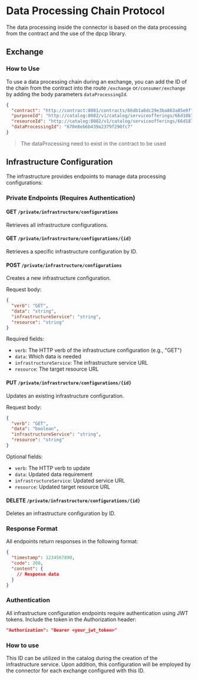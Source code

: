 # Data Processing Chain Protocol

The data processing inside the connector is based on the data processing from the contract and the use of the dpcp library.

## Exchange

### How to Use

To use a data processing chain during an exchange, you can add the ID of the chain from the contract into the route `/exchange` or`/consumer/exchange` by adding the body parameters `dataProcessingId`.

```json
{
  "contract": "http://contract:8081/contracts/66db1a6dc29e3ba863a85e0f",
  "purposeId": "http://catalog:8082/v1/catalog/serviceofferings/66d18b79ee71f9f096baecb0",
  "resourceId": "http://catalog:8082/v1/catalog/serviceofferings/66d187f4ee71f9f096bae8ca",
  "dataProcessingId": "670e8eb6b439a2379f290fc7"
}
```

> The dataProcessing need to exist in the contract to be used

## Infrastructure Configuration

The infrastructure provides endpoints to manage data processing configurations:

### Private Endpoints (Requires Authentication)

#### GET `/private/infrastructure/configurations`

Retrieves all infrastructure configurations.

#### GET `/private/infrastructure/configurations/{id}`

Retrieves a specific infrastructure configuration by ID.

#### POST `/private/infrastructure/configurations`

Creates a new infrastructure configuration.

Request body:

```json
{
  "verb": "GET",
  "data": "string",
  "infrastructureService": "string",
  "resource": "string"
}
```

Required fields:

- `verb`: The HTTP verb of the infrastructure configuration (e.g., "GET")
- `data`: Which data is needed
- `infrastructureService`: The infrastructure service URL
- `resource`: The target resource URL

#### PUT `/private/infrastructure/configurations/{id}`

Updates an existing infrastructure configuration.

Request body:

```json
{
  "verb": "GET",
  "data": "boolean",
  "infrastructureService": "string",
  "resource": "string"
}
```

Optional fields:

- `verb`: The HTTP verb to update
- `data`: Updated data requirement
- `infrastructureService`: Updated service URL
- `resource`: Updated target resource URL

#### DELETE `/private/infrastructure/configurations/{id}`

Deletes an infrastructure configuration by ID.

### Response Format

All endpoints return responses in the following format:

```json
{
  "timestamp": 1234567890,
  "code": 200,
  "content": {
    // Response data
  }
}
```

### Authentication

All infrastructure configuration endpoints require authentication using JWT tokens. Include the token in the Authorization header:

```json
"Authorization": "Bearer <your_jwt_token>"
```

### How to use

This ID can be utilized in the catalog during the creation of the infrastructure service.
Upon addition, this configuration will be employed by the connector for each exchange configured with this ID.
